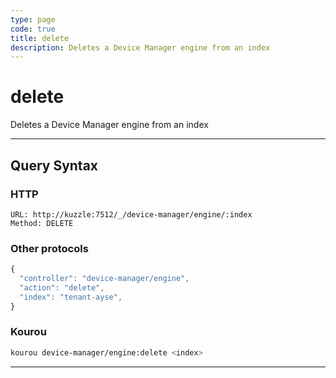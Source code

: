 ```yaml
---
type: page
code: true
title: delete
description: Deletes a Device Manager engine from an index
---
```


# delete

Deletes a Device Manager engine from an index

---

## Query Syntax

### HTTP

```http
URL: http://kuzzle:7512/_/device-manager/engine/:index
Method: DELETE
```

### Other protocols

```js
{
  "controller": "device-manager/engine",
  "action": "delete",
  "index": "tenant-ayse",
}
```

### Kourou

```bash
kourou device-manager/engine:delete <index>
```
---
